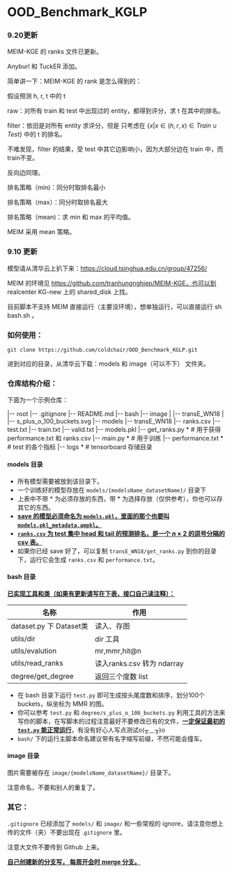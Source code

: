# OOD_Benchmark_KGLP

### 9.20更新

MEIM-KGE 的 ranks 文件已更新。

Anyburl 和 TuckER 添加。



简单讲一下：MEIM-KGE 的 rank 是怎么得到的：

假设预测 h, r, t 中的 t

raw：对所有 train 和 test 中出现过的 entity，都得到评分，求 t 在其中的排名。

filter：依旧是对所有 entity 求评分，但是 只考虑在 $\{x | x\in(h,r,x) \in Train ∪ Test\}$ 中的 t 的排名。

不难发现，filter 的结果，受 test 中其它边影响小，因为大部分边在 train 中，而 train不变。

反向边同理。

排名策略（min)：同分时取排名最小

排名策略（max）：同分时取排名最大

排名策略（mean)：求 min 和 max 的平均值。

MEIM 采用 mean 策略。



### 9.10 更新

模型请从清华云上扒下来：https://cloud.tsinghua.edu.cn/group/47256/

MEIM 的环境见 https://github.com/tranhungnghiep/MEIM-KGE，也可以到 realcenter KG-new 上的 shared_disk 上找。

目前脚本不支持 MEIM 直接运行（主要没环境），想单独运行，可以直接运行 sh bash.sh 。


### 如何使用：

```
git clone https://github.com/coldchair/OOD_Benchmark_KGLP.git
```

进到对应的目录，从清华云下载：models 和 image（可以不下） 文件夹。

### 仓库结构介绍：

下面为一个示例仓库：

|-- root
    |-- .gitignore
    |-- README.md
    |-- bash
    |-- image
    |   |-- transE_WN18
    |       |-- s_plus_o_100_buckets.svg
    |-- models
        |-- transE_WN18
            |-- ranks.csv
            |-- test.txt
            |-- train.txt
            |-- valid.txt
            |-- models.pkl
            |-- get_ranks.py * # 用于获得performance.txt 和 ranks.csv
            |-- main.py * # 用于训练
            |-- performance.txt * # test 的各个指标
            |-- logs * # tensorboard 存储目录


####  models 目录

- 所有模型需要被放到该目录下。
- 一个训练好的模型存放在 `models/{modelsName_datasetName}/` 目录下
- 上表中不带 * 为必须存放的东西，带 * 为选择存放（仅供参考），你也可以存其它的东西。
- **<u>save 的模型必须命名为 `models.pkl`，里面的那个也要叫 `models.pkl_metadata.ampkl`。</u>**
- **<u>`ranks.csv` 为 test 集中 head 和 tail 的预测排名，是一个 $n \times 2$  的逗号分隔的 csv 表。</u>**
- 如果你已经 save 好了，可以复制 `transE_WN18/get_ranks.py` 到你的目录下，运行它会生成  `ranks.csv` 和 `performance.txt`。

#### bash 目录

**<u>已实现工具和类（如果有更新请写在下表，接口自己读注释）：</u>**

| 名称                    | 作用                       |
| ----------------------- | -------------------------- |
| dataset.py 下 Dataset类 | 读入、存图                 |
| utils/dir               | dir 工具                   |
| utils/evalution         | mr,mmr,hit@n               |
| utils/read_ranks        | 读入ranks.csv 转为 ndarray |
| degree/get_degree       | 返回三个度数 list          |

- 在 bash 目录下运行 `test.py` 即可生成按头尾度数和排序，划分100个 buckets，纵坐标为 MMR 的图。
- 你可以参考 `test.py` 和 `degree/s_plus_o_100_buckets.py` 利用工具的方法来写你的脚本，在写脚本的过程注意最好不要修改已有的文件，**<u>一定保证最初的 `test.py` 能正常运行</u>**，有没有好心人写点测试o(╥﹏╥)o
- `bash/` 下的运行主脚本命名建议带有名字缩写前缀，不然可能会撞车。

#### image 目录

图片需要被存在 `image/{modelsName_datasetName}/` 目录下。

注意命名，不要和别人的重复了。

### 其它：

`.gitignore` 已经添加了 `models/` 和 `image/` 和一些常规的 ignore，请注意你想上传的文件（夹）不要出现在 .`gitignore` 里。

注意大文件不要传到 Github 上来。

**<u>自己创建新的分支写， 每周开会时 merge 分支。</u>**